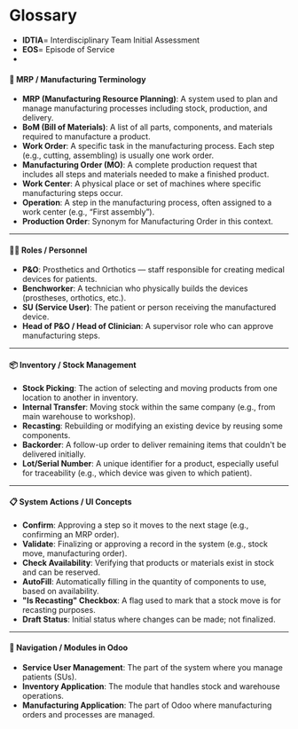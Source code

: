 # Glossary

* **IDTIA**= Interdisciplinary Team Initial Assessment&#x20;
* **EOS**= Episode of Service
*



#### 🔧 MRP / Manufacturing Terminology

* **MRP (Manufacturing Resource Planning)**: A system used to plan and manage manufacturing processes including stock, production, and delivery.
* **BoM (Bill of Materials)**: A list of all parts, components, and materials required to manufacture a product.
* **Work Order**: A specific task in the manufacturing process. Each step (e.g., cutting, assembling) is usually one work order.
* **Manufacturing Order (MO)**: A complete production request that includes all steps and materials needed to make a finished product.
* **Work Center**: A physical place or set of machines where specific manufacturing steps occur.
* **Operation**: A step in the manufacturing process, often assigned to a work center (e.g., “First assembly”).
* **Production Order**: Synonym for Manufacturing Order in this context.

***

#### 🧑‍⚕️ Roles / Personnel

* **P\&O**: Prosthetics and Orthotics — staff responsible for creating medical devices for patients.
* **Benchworker**: A technician who physically builds the devices (prostheses, orthotics, etc.).
* **SU (Service User)**: The patient or person receiving the manufactured device.
* **Head of P\&O / Head of Clinician**: A supervisor role who can approve manufacturing steps.

***

#### 📦 Inventory / Stock Management

* **Stock Picking**: The action of selecting and moving products from one location to another in inventory.
* **Internal Transfer**: Moving stock within the same company (e.g., from main warehouse to workshop).
* **Recasting**: Rebuilding or modifying an existing device by reusing some components.
* **Backorder**: A follow-up order to deliver remaining items that couldn't be delivered initially.
* **Lot/Serial Number**: A unique identifier for a product, especially useful for traceability (e.g., which device was given to which patient).

***

#### 📋 System Actions / UI Concepts

* **Confirm**: Approving a step so it moves to the next stage (e.g., confirming an MRP order).
* **Validate**: Finalizing or approving a record in the system (e.g., stock move, manufacturing order).
* **Check Availability**: Verifying that products or materials exist in stock and can be reserved.
* **AutoFill**: Automatically filling in the quantity of components to use, based on availability.
* **"Is Recasting" Checkbox**: A flag used to mark that a stock move is for recasting purposes.
* **Draft Status**: Initial status where changes can be made; not finalized.

***

#### 🧭 Navigation / Modules in Odoo

* **Service User Management**: The part of the system where you manage patients (SUs).
* **Inventory Application**: The module that handles stock and warehouse operations.
* **Manufacturing Application**: The part of Odoo where manufacturing orders and processes are managed.
